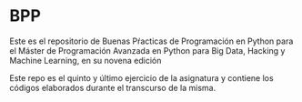 # BPP
Este es el repositorio de Buenas Pŕacticas de Programación en Python para el Máster de Programación Avanzada en Python para Big Data, Hacking y Machine Learning, en su novena edición

Este repo es  el quinto y último ejercicio de la asignatura y contiene los códigos elaborados durante el transcurso de la misma. 
